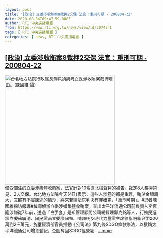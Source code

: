 ```yaml
---
layout: post
title: "[政治] 立委涉收賄案8裁押2交保 法官：重刑可期 - 200804-22"
date: 2020-08-04T09:47:59.000Z
author: RTI 中央廣播電臺
from: https://www.rti.org.tw/news/view/id/2074741
tags: [ RTI 中央廣播電臺 ]
categories: [ news, RTI 中央廣播電臺 ]
---
```

<!--1596534479000-->
[[政治] 立委涉收賄案8裁押2交保 法官：重刑可期 - 200804-22](https://www.rti.org.tw/news/view/id/2074741)
------

<div>
<img src="https://static.rti.org.tw/assets/thumbnails/2020/08/04/3e34127a00735b2ceb467c8a5df085a8.jpg" width="360" alt="台北地方法院行政庭長黃珮禎說明立委涉收賄案裁押理由。(陳國維 攝)" title="台北地方法院行政庭長黃珮禎說明立委涉收賄案裁押理由。(陳國維 攝)"><br>備受關注的立委涉集體收賄案，法官針對10名遭北檢聲押的被告，裁定8人羈押禁見、2人交保。台北地方法院今天(4日)表示，這些人涉犯的都是重罪，賄賂金額龐大，又都有不實陳述的情形，將來若經法院判決有罪確定，「重刑可期」。#記者陳國維採訪報導#檢調偵辦立委涉嫌集體收賄案，查出太平洋流通公司前負責人李恆隆涉嫌從7年前，透過「白手套」是知管理顧問公司總經理郭克銘等人，行賄民進黨立委蘇震清、國民黨兩立委廖國棟、陳超明及時代力量黨主席徐永明新台幣200萬到2千萬元，施壓經濟部官員推動《公司法》第九條SOGO條款修法，以撤銷太平洋流通公司增資登記，企圖奪回SOGO經營權...<a target="_blank" href="https://www.rti.org.tw/news/view/id/2074741">...more</a>
</div>
